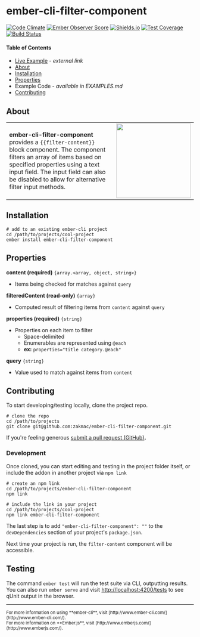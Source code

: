 # ember-cli-filter-component

[![Code Climate](https://codeclimate.com/github/zakmac/ember-cli-filter-component/badges/gpa.svg)](https://codeclimate.com/github/zakmac/ember-cli-filter-component)
[![Ember Observer Score](http://emberobserver.com/badges/ember-cli-filter-component.svg)](http://emberobserver.com/addons/ember-cli-filter-component)
[![Shields.io](https://img.shields.io/badge/tests-54%2F54-brightgreen.svg)](http://shields.io)
[![Test Coverage](https://codeclimate.com/github/zakmac/ember-cli-filter-component/badges/coverage.svg)](https://codeclimate.com/github/zakmac/ember-cli-filter-component/coverage)
[![Build Status](https://travis-ci.org/zakmac/ember-cli-filter-component.svg?branch=feature)](https://travis-ci.org/zakmac/ember-cli-filter-component)

#### Table of Contents

- [Live Example](http://www.zakmac.com/ember-demos/filter-content-component) _- external link_
- <a href="#user-content-about">About</a>
- <a href="#user-content-installation">Installation</a>
- <a href="#user-content-properties">Properties</a>
- Example Code _- available in EXAMPLES.md_
- <a href="#user-content-contributing">Contributing</a>

## About

<table border="0" cellpadding="0"><tr><td><strong>ember-cli-filter-component</strong> provides a <code>{{filter-content}}</code> block component. The component filters an array of items based on specified properties using a text input field. The input field can also be disabled to allow for alternative filter input methods.</td><td width="200"><img src="http://i.imgur.com/MiSiG2G.gif" width="200"></td></tr></table>

## Installation

```shell
# add to an existing ember-cli project
cd /path/to/projects/cool-project
ember install ember-cli-filter-component
```

## Properties

**content (required)** `{array.<array, object, string>}`
- Items being checked for matches against `query`

**filteredContent (read-only)** `{array}`
- Computed result of filtering items from `content` against `query`

**properties (required)** `{string}`
- Properties on each item to filter
  - Space-delimited
  - Enumerables are represented using `@each`
  - **ex:** `properties="title category.@each"`

**query** `{string}`
- Value used to match against items from `content`


## Contributing

To start developing/testing locally, clone the project repo.

```shell
# clone the repo
cd /path/to/projects
git clone git@github.com:zakmac/ember-cli-filter-component.git
```

If you're feeling generous [submit a pull request (GitHub)](https://github.com/zakmac/ember-cli-filter-component)**.**


### Development

Once cloned, you can start editing and testing in the project folder itself, or
include the addon in another project via `npm link`

```shell
# create an npm link
cd /path/to/projects/ember-cli-filter-component
npm link

# include the link in your project
cd /path/to/projects/cool-project
npm link ember-cli-filter-component
```

The last step is to add `"ember-cli-filter-component": ""` to the `devDependencies` section of your project's `package.json`.

Next time your project is run, the `filter-content` component will be accessible.


## Testing

The command `ember test` will run the test suite via CLI, outputting results. You can also run `ember serve` and visit [http://localhost:4200/tests](http://localhost:4200/tests) to see qUnit output in the browser.

---
<small>
For more information on using **ember-cli**, visit [http://www.ember-cli.com/](http://www.ember-cli.com/).<br>
For more information on **Ember.js**, visit [http://www.emberjs.com/](http://www.emberjs.com/).
</small>
